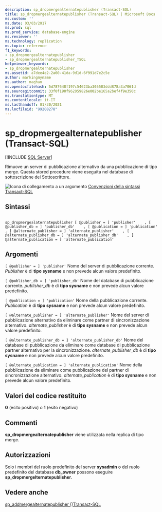 ```yaml
---
description: sp_dropmergealternatepublisher (Transact-SQL)
title: sp_dropmergealternatepublisher (Transact-SQL) | Microsoft Docs
ms.custom: ''
ms.date: 03/03/2017
ms.prod: sql
ms.prod_service: database-engine
ms.reviewer: ''
ms.technology: replication
ms.topic: reference
f1_keywords:
- sp_dropmergealternatepublisher
- sp_dropmergealternatepublisher_TSQL
helpviewer_keywords:
- sp_dropmergealternatepublisher
ms.assetid: a7dee4e2-2a60-41da-9d1d-6f991d7e2c5e
author: markingmyname
ms.author: maghan
ms.openlocfilehash: 5d787648f197c54623ba305503ddd878a3a7061d
ms.sourcegitcommit: 33f0f190f962059826e002be165a2bef4f9e350c
ms.translationtype: MT
ms.contentlocale: it-IT
ms.lasthandoff: 01/30/2021
ms.locfileid: "99208278"
---
```

# <a name="sp_dropmergealternatepublisher-transact-sql"></a>sp_dropmergealternatepublisher (Transact-SQL)
[!INCLUDE [SQL Server](../../includes/applies-to-version/sqlserver.md)]

  Rimuove un server di pubblicazione alternativo da una pubblicazione di tipo merge. Questa stored procedure viene eseguita nel database di sottoscrizione del Sottoscrittore.  
  
 ![Icona di collegamento a un argomento](../../database-engine/configure-windows/media/topic-link.gif "Icona di collegamento a un argomento") [Convenzioni della sintassi Transact-SQL](../../t-sql/language-elements/transact-sql-syntax-conventions-transact-sql.md)  
  
## <a name="syntax"></a>Sintassi  
  
```  
  
sp_dropmergealaternatepublisher [ @publisher = ] 'publisher'    , [ @publisher_db = ] 'publisher_db'    , [ @publication = ] 'publication'    , [ @alternate_publisher = ] 'alternate_publisher'    , [ @alternate_publisher_db = ] 'alternate_publisher_db'    , [ @alternate_publication = ] 'alternate_publication'  
```  
  
## <a name="arguments"></a>Argomenti  
`[ @publisher = ] 'publisher'` Nome del server di pubblicazione corrente. *Publisher* è di **tipo sysname** e non prevede alcun valore predefinito.  
  
`[ @publisher_db = ] 'publisher_db'` Nome del database di pubblicazione corrente. *publisher_db* è di **tipo sysname** e non prevede alcun valore predefinito.  
  
`[ @publication = ] 'publication'` Nome della pubblicazione corrente. *Publication* è di **tipo sysname** e non prevede alcun valore predefinito.  
  
`[ @alternate_publisher = ] 'alternate_publisher'` Nome del server di pubblicazione alternativo da eliminare come partner di sincronizzazione alternativo. *alternate_publisher* è di **tipo sysname** e non prevede alcun valore predefinito.  
  
`[ @alternate_publisher_db = ] 'alternate_publisher_db'` Nome del database di pubblicazione da eliminare come database di pubblicazione partner alternativo per la sincronizzazione. *alternate_publisher_db* è di **tipo sysname** e non prevede alcun valore predefinito.  
  
`[ @alternate_publication = ] 'alternate_publication'` Nome della pubblicazione da eliminare come pubblicazione del partner di sincronizzazione alternativo. *alternate_publication* è di **tipo sysname** e non prevede alcun valore predefinito.  
  
## <a name="return-code-values"></a>Valori del codice restituito  
 **0** (esito positivo) o **1** (esito negativo)  
  
## <a name="remarks"></a>Commenti  
 **sp_dropmergealternatepublisher** viene utilizzata nella replica di tipo merge.  
  
## <a name="permissions"></a>Autorizzazioni  
 Solo i membri del ruolo predefinito del server **sysadmin** o del ruolo predefinito del database **db_owner** possono eseguire **sp_dropmergelternatepublisher**.  
  
## <a name="see-also"></a>Vedere anche  
 [sp_addmergealternatepublisher &#40;&#41;Transact-SQL ](../../relational-databases/system-stored-procedures/sp-addmergealternatepublisher-transact-sql.md)  
  
  
